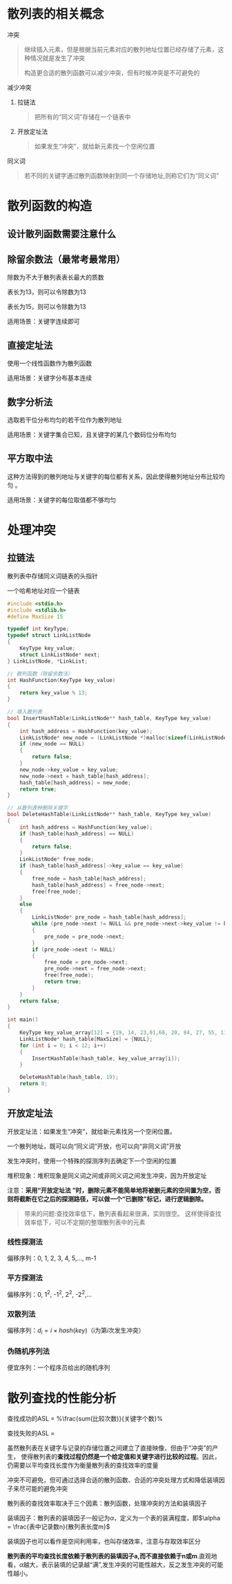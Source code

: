 # 散列表的相关概念

冲突

> 继续插入元素，但是根据当前元素对应的散列地址位置已经存储了元素，这种情况就是发生了冲突
>
> 构造更合适的散列函数可以减少冲突，但有时候冲突是不可避免的

减少冲突

1. 拉链法
   > 把所有的“同义词”存储在一个链表中
   >
2. 开放定址法
   > 如果发生“冲突”，就给新元素找一个空闲位置
   >

同义词

> 若不同的关键字通过散列函数映射到同一个存储地址,则称它们为“同义词”

# 散列函数的构造

## 设计散列函数需要注意什么

## 除留余数法（最常考最常用）

除数为不大于散列表表长最大的质数

表长为13，则可以令除数为13

表长为15，则可以令除数为13

适用场景：关键字连续即可

## 直接定址法

使用一个线性函数作为散列函数

适用场景：关键字分布基本连续

## 数字分析法

选取若干位分布均匀的若干位作为散列地址

适用场景：关键字集合已知，且关键字的某几个数码位分布均匀

## 平方取中法

这种方法得到的散列地址与关键字的每位都有关系，因此使得散列地址分布比较均匀 。

适用场景：关键字的每位取值都不够均匀

# 处理冲突
## 拉链法
散列表中存储同义词链表的头指针

一个哈希地址对应一个链表

```c
#include <stdio.h>
#include <stdlib.h>
#define MaxSize 15

typedef int KeyType;
typedef struct LinkListNode
{
    KeyType key_value;
    struct LinkListNode* next;
} LinkListNode, *LinkList;

// 散列函数（除留余数法）
int HashFunction(KeyType key_value)
{
    return key_value % 13;
}

// 填入散列表
bool InsertHashTable(LinkListNode** hash_table, KeyType key_value)
{
    int hash_address = HashFunction(key_value);
    LinkListNode* new_node = (LinkListNode *)malloc(sizeof(LinkListNode));
    if (new_node == NULL)
    {
        return false;
    }
    new_node->key_value = key_value;
    new_node->next = hash_table[hash_address];
    hash_table[hash_address] = new_node;
    return true;
}

// 从散列表种删除关键字
bool DeleteHashTable(LinkListNode** hash_table, KeyType key_value)
{
    int hash_address = HashFunction(key_value);
    if (hash_table[hash_address] == NULL)
    {
        return false;
    }
    LinkListNode* free_node;
    if (hash_table[hash_address]->key_value == key_value)
    {
        free_node = hash_table[hash_address];
        hash_table[hash_address] = free_node->next;
        free(free_node);
    }
    else
    {
        LinkListNode* pre_node = hash_table[hash_address];
        while (pre_node->next != NULL && pre_node->next->key_value != key_value)
        {
            pre_node = pre_node->next;
        }
        if (pre_node->next != NULL)
        {
            free_node = pre_node->next;
            pre_node->next = free_node->next;
            free(free_node);
            return true;
        }
    }
    return false;
}

int main()
{
    KeyType key_value_array[12] = {19, 14, 23,01,68, 20, 84, 27, 55, 11,10,79};
    LinkListNode* hash_table[MaxSize] = {NULL};
    for (int i = 0; i < 12; i++)
    {
        InsertHashTable(hash_table, key_value_array[i]);
    }

    DeleteHashTable(hash_table, 19);
    return 0;
}
```
## 开放定址法
开放定址法：如果发生“冲突”，就给新元素找另一个空闲位置。

一个散列地址，既可以向“同义词”开放，也可以向“非同义词”开放

发生冲突时，使用一个特殊的探测序列去确定下一个空闲的位置

堆积现象：堆积现象是同义词之间或非同义词之间发生冲突，因为开放定址

注意：**采用“开放定址法 ”时，删除元素不能简单地将被删元素的空间置为空，否则将截断在它之后的探测路径，可以做一个“已删除”标记，进行逻辑删除。**
> 带来的问题:查找效率低下，散列表看起来很满，实则很空。
> 这样使得查找效率低下，可以不定期的整理散列表中的元素
### 线性探测法
偏移序列：0, 1, 2, 3, 4, 5,..., m-1
### 平方探测法
偏移序列：0, $1^2$, -$1^2$, $2^2$, -$2^2$,... 
### 双散列法
偏移序列：$d_i = i \times hash(key)$（i为第$i$次发生冲突）
### 伪随机序列法
便宜序列：一个程序员给出的随机序列

# 散列查找的性能分析
查找成功的ASL = %\frac{sum(比较次数)}{关键字个数}%

查找失败的ASL = 

虽然散列表在关键字与记录的存储位置之间建立了直接映像，但由于"冲突”的产生，
使得散列表的**查找过程仍然是一个给定值和关键字进行比较的过程**。因此，仍需要以平均查找长度作为衡量散列表的查找效率的度量

冲突不可避免，但可通过选择合适的散列函数、合适的冲突处理方式和降低装填因子来尽可能的避免冲突

散列表的查找效率取决于三个因素：散列函数，处理冲突的方法和装填因子

装填因子：散列表的装填因子一般记为$\alpha$，定义为一个表的装满程度，即$\alpha = \frac{表中记录数n}{散列表长度m}$

装填因子也可以看作是空间利用率，也叫存储效率，注意与存取效率区分

**散列表的平均查找长度依赖于散列表的装填因子a,而不直接依赖于n或m**.直观地看，$\alpha$越大，表示装填的记录越“满”,发生冲突的可能性越大，反之发生冲突的可能性越小。